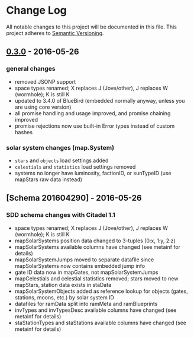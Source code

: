 # Change Log
All notable changes to this project will be documented in this file.
This project adheres to [Semantic Versioning](http://semver.org/).

## [0.3.0] - 2016-05-26
### general changes
- removed JSONP support
- space types renamed; X replaces J (Jove/other), J replaces W (wormhole); K is still K
- updated to 3.4.0 of BlueBird (embedded normally anyway, unless you are using core version)
- all promise handling and usage improved, and promise chaining improved
- promise rejections now use built-in Error types instead of custom hashes

### solar system changes (map.System)
- `stars` and `objects` load settings added
- `celestials` and `statistics` load settings removed
- systems no longer have luminosity, factionID, or sunTypeID (use mapStars raw data instead)

## [Schema 201604290] - 2016-05-26
### SDD schema changes with Citadel 1.1
- space types renamed; X replaces J (Jove/other), J replaces W (wormhole); K is still K
- mapSolarSystems position data changed to 3-tuples (0:x, 1:y, 2:z)
- mapSolarSystems available columns have changed (see metainf for details)
- mapSolarSystemJumps moved to separate datafile since mapSolarSystems now contains embedded jump info
- gate ID data now in mapGates, not mapSolarSystemJumps
- mapCelestials and celestial statistics removed; stars moved to new mapStars, station data exists in staData
- mapSolarSystemObjects added as reference lookup for objects (gates, stations, moons, etc.) by solar system ID
- datafiles for ramData split into ramMeta and ramBlueprints
- invTypes and invTypesDesc available columns have changed (see metainf for details)
- staStationTypes and staStations available columns have changed (see metainf for details)

[0.3.0]: https://github.com/xyjax/EVEoj/compare/v0.3.0...v0.2.0